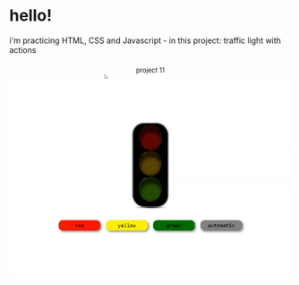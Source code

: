 # hello!

i'm practicing HTML, CSS and Javascript - in this project: traffic light with actions

<p align="center"> 
    <sub> project 11 </sub> 
    <img src= "./img/gt-semaphore.gif"/>
</p>
